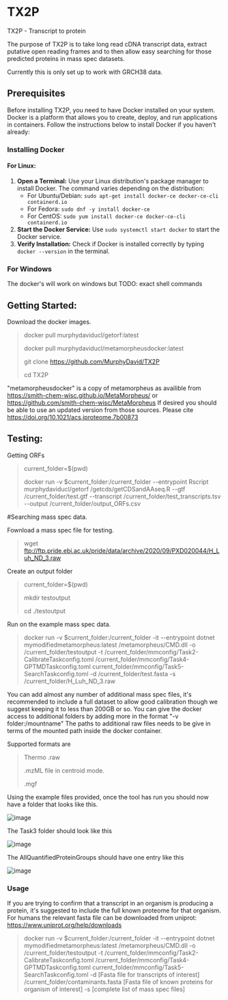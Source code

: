 # TX2P
TX2P - Transcript to protein

The purpose of TX2P is to take long read cDNA transcript data, extract putative open reading frames and to then allow easy searching for those predicted proteins in mass spec datasets.

Currently this is only set up to work with GRCH38 data.

## Prerequisites

Before installing TX2P, you need to have Docker installed on your system. Docker is a platform that allows you to create, deploy, and run applications in containers. Follow the instructions below to install Docker if you haven't already:

### Installing Docker

#### For Linux:

1. **Open a Terminal:** Use your Linux distribution's package manager to install Docker. The command varies depending on the distribution:
   - For Ubuntu/Debian: `sudo apt-get install docker-ce docker-ce-cli containerd.io`
   - For Fedora: `sudo dnf -y install docker-ce`
   - For CentOS: `sudo yum install docker-ce docker-ce-cli containerd.io`
2. **Start the Docker Service:** Use `sudo systemctl start docker` to start the Docker service.
3. **Verify Installation:** Check if Docker is installed correctly by typing `docker --version` in the terminal.

### For Windows

The docker's will work on windows but TODO: exact shell commands

## Getting Started:

Download the docker images.

>docker pull murphydaviducl/getorf:latest
>
>docker pull murphydaviducl/metamorpheusdocker:latest
>
>git clone https://github.com/MurphyDavid/TX2P
>
>cd TX2P

"metamorpheusdocker" is a copy of metamorpheus as availible from https://smith-chem-wisc.github.io/MetaMorpheus/ or  https://github.com/smith-chem-wisc/MetaMorpheus
If desired you should be able to use an updated version from those sources. 
Please cite https://doi.org/10.1021/acs.jproteome.7b00873


## Testing:

Getting ORFs

>current_folder=$(pwd)
>
>docker run -v $current_folder:/current_folder  --entrypoint Rscript murphydaviducl/getorf /getcds/getCDSandAAseq.R --gtf /current_folder/test.gtf --transcript /current_folder/test_transcripts.tsv --output /current_folder/output_ORFs.csv



#Searching mass spec data.

Fownload a mass spec file for testing.

>wget ftp://ftp.pride.ebi.ac.uk/pride/data/archive/2020/09/PXD020044/H_Luh_ND_3.raw

Create an output folder

>current_folder=$(pwd)
>
>mkdir testoutput
>
>cd ./testoutput

Run on the example mass spec data. 

>docker run -v $current_folder:/current_folder -it --entrypoint dotnet mymodifiedmetamorpheus:latest /metamorpheus/CMD.dll -o /current_folder/testoutput -t /current_folder/mmconfig/Task2-CalibrateTaskconfig.toml /current_folder/mmconfig/Task4-GPTMDTaskconfig.toml current_folder/mmconfig/Task5-SearchTaskconfig.toml -d /current_folder/test.fasta -s /current_folder/H_Luh_ND_3.raw

You can add almost any number of additional mass spec files, it's recommended to include a full dataset to allow good calibration though we suggest keeping it to less than 200GB or so. 
You can give the docker access to additional folders by adding  more in the format "-v folder:/mountname" 
The paths to additional raw files needs to be give in terms of the mounted path inside the docker container. 

Supported formats are 

>Thermo .raw 
>
>.mzML file in centroid mode.
>
>.mgf

Using the example files provided, once the tool has run you should now have a folder that looks like this.

![image](https://github.com/MurphyDavid/TX2P/assets/11276387/c899d7b9-80d2-472a-b4bf-a6aae6b6b1ad)

The Task3 folder should look like this

![image](https://github.com/MurphyDavid/TX2P/assets/11276387/c6a4eeab-2faf-42a2-b305-ca64983e2082)

The AllQuantifiedProteinGroups should have one entry like this

![image](https://github.com/MurphyDavid/TX2P/assets/11276387/0717f0ad-189b-4911-bd6d-dc43a82cd755)

### Usage

If you are trying to confirm that a transcript in an organism is producing a protein, it's suggested to include the full known proteome for that organism.
For humans the relevant fasta file can be downloaded from uniprot: https://www.uniprot.org/help/downloads 

>docker run -v $current_folder:/current_folder -it --entrypoint dotnet mymodifiedmetamorpheus:latest /metamorpheus/CMD.dll -o /current_folder/testoutput -t /current_folder/mmconfig/Task2-CalibrateTaskconfig.toml /current_folder/mmconfig/Task4-GPTMDTaskconfig.toml current_folder/mmconfig/Task5-SearchTaskconfig.toml -d [Fasta file for transcripts of interest] /current_folder/contaminants.fasta [Fasta file of known proteins for organism of interest] -s [complete list of mass spec files]
